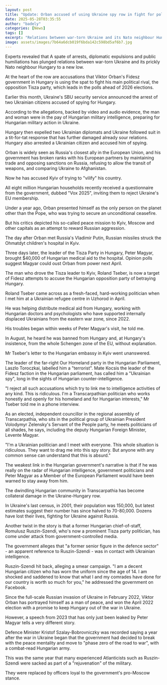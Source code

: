 ```yaml
---
layout: post
title: "Update: Orban accused of using Ukraine spy row in fight for political survival"
date: 2025-05-28T03:35:55
author: "badely"
categories: [News]
tags: []
excerpt: "Relations between war-torn Ukraine and its Nato neighbour Hungary plummet to a new low."
image: assets/images/7b64a6dcb019f6bda142c598bd5af6b7.jpg
---
```


Experts revealed that A spate of arrests, diplomatic expulsions and public humiliations has plunged relations between war-torn Ukraine and its prickly Nato neighbour Hungary to a new low.

At the heart of the row are accusations that Viktor Orban's Fidesz government in Hungary is using the spat to fight his main political rival, the opposition Tisza party, which leads in the polls ahead of 2026 elections.

Earlier this month, Ukraine's SBU security service announced the arrest of two Ukrainian citizens accused of spying for Hungary.

According to the allegations, backed by video and audio evidence, the man and woman were in the pay of Hungarian military intelligence, preparing for Hungarian military action in Ukraine. 

Hungary then expelled two Ukrainian diplomats and Ukraine followed suit in a tit-for-tat response that has further damaged already sour relations. Hungary also arrested a Ukrainian citizen and accused him of spying.

Orban is widely seen as Russia's closest ally in the European Union, and his government has broken ranks with his European partners by maintaining trade and opposing sanctions on Russia, refusing to allow the transit of weapons, and comparing Ukraine to Afghanistan.

Now he has accused Kyiv of trying to "vilify" his country.

All eight million Hungarian households recently received a questionnaire from the government, dubbed "Vox 2025", inviting them to reject Ukraine's EU membership.

Under a year ago, Orban presented himself as the only person on the planet other than the Pope, who was trying to secure an unconditional ceasefire.

But his critics depicted his so-called peace mission to Kyiv, Moscow and other capitals as an attempt to reward Russian aggression.

The day after Orban met Russia's Vladimir Putin, Russian missiles struck the Ohmatdyt children's hospital in Kyiv. 

Three days later, the leader of the Tisza Party in Hungary, Peter Magyar, brought $40,000 of Hungarian medical aid to the hospital. Opinion polls suggest Magyar could oust Orban from power next April.

The man who drove the Tisza leader to Kyiv, Roland Tseber, is now a target of Fidesz attempts to accuse the Hungarian opposition party of betraying Hungary.

Roland Tseber came across as a fresh-faced, hard-working politician when I met him at a Ukrainian refugee centre in Uzhorod in April. 

He was helping distribute medical aid from Hungary, working with Hungarian doctors and psychologists who have supported internally displaced Ukrainians from the eastern war zone, since 2022. 

His troubles began within weeks of Peter Magyar's visit, he told me. 

In August, he heard he was banned from Hungary and, at Hungary's insistence, from the whole Schengen zone of the EU, without explanation. 

Mr Tseber's letter to the Hungarian embassy in Kyiv went unanswered. 

The leader of the far-right Our Homeland party in the Hungarian Parliament, Laszlo Toroczkai, labelled him a "terrorist". Mate Kocsis the leader of the Fidesz faction in the Hungarian parliament, has called him a "Ukrainian spy", long in the sights of Hungarian counter-intelligence.

"I reject all such accusations which try to link me to intelligence activities of any kind. This is ridiculous. I'm a Transcarpathian politician who works honestly and openly for his homeland and for Hungarian interests," Mr Tseber told me in a phone interview.

As an elected, independent councillor in the regional assembly of Transcarpathia, who sits in the political group of Ukrainian President Volodymyr Zelensky's Servant of the People party, he meets politicians of all shades, he says, including the deputy Hungarian Foreign Minister, Levente Magyar.

"I'm a Ukrainian politician and I meet with everyone. This whole situation is ridiculous. They want to drag me into this spy story. But anyone with any common sense can understand that this is absurd."

The weakest link in the Hungarian government's narrative is that if he was really on the radar of Hungarian intelligence, government politicians and Peter Magyar as a Member of the European Parliament would have been warned to stay away from him.

The dwindling Hungarian community in Transcarpathia has become collateral damage in the Ukraine-Hungary row. 

In Ukraine's last census, in 2001, their population was 150,000, but latest estimates suggest their number has since halved to 70-80,000. Dozens have lost their lives, fighting for Ukraine against Russia.

Another twist in the story is that a former Hungarian chief-of-staff, Romulusz Ruszin-Szendi, who's now a prominent Tisza party politician, has come under attack from government-controlled media. 

The government alleges that "a former senior figure in the defence sector" - an apparent reference to Ruszin-Szendi - was in contact with Ukrainian intelligence. 

Ruszin-Szendi hit back, alleging a smear campaign. "I am a decent Hungarian citizen who has worn the uniform since the age of 14. I am shocked and saddened to know that what I and my comrades have done for our country is worth so much for you," he addressed the government on Facebook.

Since the full-scale Russian invasion of Ukraine in February 2022, Viktor Orban has portrayed himself as a man of peace, and won the April 2022 election with a promise to keep Hungary out of the war in Ukraine.

However, a speech from 2023 that has only just been leaked by Peter Magyar tells a very different story.

Defence Minister Kristof Szalay-Bobrovniczky was recorded saying a year after the war in Ukraine began that the government had decided to break with the peace mentality and move to "phase zero of the road to war", with a combat-read Hungarian army.

This was the same year that many experienced Atlanticists such as Ruszin-Szendi were sacked as part of a "rejuvenation" of the military.

They were replaced by officers loyal to the government's pro-Moscow stance.

